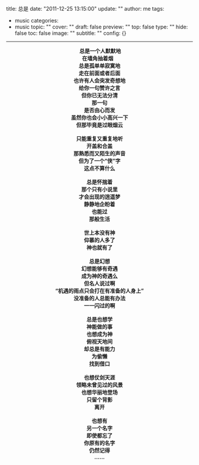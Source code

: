 title: 总是
date: "2011-12-25 13:15:00"
update: ""
author: me
tags:
- music
categories:
- music
topic: ""
cover: ""
draft: false
preview: ""
top: false
type: ""
hide: false
toc: false
image: ""
subtitle: ""
config: {}


---



<div style="text-align: center;">
<b>&nbsp;<wbr>总是一个人默默地</wbr></b></div>
<div style="text-align: center;"><b>在墙角抽着烟
&nbsp;<wbr>&nbsp;</wbr><wbr></wbr></b></div>
<div style="text-align: center;"><b>总是孤单单寂寞地</b></div>
<div style="text-align: center;"><b>走在前面或者后面</b></div>
<div style="text-align: center;"><b>也许有人会突发奇想地</b></div>
<div style="text-align: center;"><b>给你一句赞许之言</b></div>
<div style="text-align: center;"><b>但你已无法分清</b></div>
<div style="text-align: center;"><b>那一句</b></div>
<div style="text-align: center;"><b>是否由心而发</b></div>
<div style="text-align: center;"><b>虽然你也会小小高兴一下</b></div>
<div style="text-align: center;"><b>但那毕竟是过眼烟云</b></div>
<div style="text-align: center;"><b><br /></b></div>
<div style="text-align: center;"><b>只能重复又重复地听</b></div>
<div style="text-align: center;"><b>开盖和合盖</b></div>
<div style="text-align: center;"><b>那熟悉而又陌生的声音</b></div>
<div style="text-align: center;"><b>但为了一个“侠”字</b></div>
<div style="text-align: center;"><b>这点不算什么</b></div>
<div style="text-align: center;"><b><br /></b></div>
<div style="text-align: center;"><b>总是怀揣着</b></div>
<div style="text-align: center;"><b>那个只有小说里</b></div>
<div style="text-align: center;"><b>才会出现的逍遥梦</b></div>
<div style="text-align: center;"><b>静静地企盼着</b></div>
<div style="text-align: center;"><b>也能过</b></div>
<div style="text-align: center;"><b>那般生活</b></div>
<div style="text-align: center;"><b><br /></b></div>
<div style="text-align: center;"><b>世上本没有神</b></div>
<div style="text-align: center;"><b>仰慕的人多了</b></div>
<div style="text-align: center;"><b>神也就有了</b></div>
<div style="text-align: center;"><b><br /></b></div>
<div style="text-align: center;"><b>总是幻想</b></div>
<div style="text-align: center;"><b>幻想能够有奇遇</b></div>
<div style="text-align: center;"><b>成为神的奇遇么</b></div>
<div style="text-align: center;"><b>但名人说过啊</b></div>
<div style="text-align: center;"><b>“机遇的雨点只会打在有准备的人身上”</b></div>
<div style="text-align: center;"><b>没准备的人总能有办法</b></div>
<div style="text-align: center;"><b>一一闪过的啊</b></div>
<div style="text-align: center;"><b><br /></b></div>
<div style="text-align: center;"><b>总是也想学</b></div>
<div style="text-align: center;"><b>神能做的事</b></div>
<div style="text-align: center;"><b>也想成为神</b></div>
<div style="text-align: center;"><b>俯视天地间</b></div>
<div style="text-align: center;"><b>却总是有能力</b></div>
<div style="text-align: center;"><b>为偷懒</b></div>
<div style="text-align: center;"><b>找到借口</b></div>
<div style="text-align: center;"><b><br /></b></div>
<div style="text-align: center;"><b>也想仗剑天涯</b></div>
<div style="text-align: center;"><b>领略未曾见过的风景</b></div>
<div style="text-align: center;"><b>也想华丽地登场</b></div>
<div style="text-align: center;"><b>只留个背影</b></div>
<div style="text-align: center;"><b>离开</b></div>
<div style="text-align: center;"><b><br /></b></div>
<div style="text-align: center;"><b>也想有</b></div>
<div style="text-align: center;"><b>另一个名字</b></div>
<div style="text-align: center;"><b>即使都忘了</b></div>
<div style="text-align: center;"><b>你原有的名字</b></div>
<div style="text-align: center;"><b>仍然记得</b></div>
<div style="text-align: center;"><b>......</b></div>
